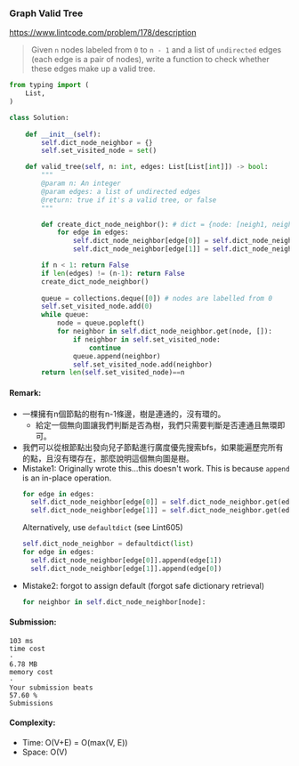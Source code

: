 ### Graph Valid Tree
https://www.lintcode.com/problem/178/description
>Given `n` nodes labeled from `0` to `n - 1` and a list of `undirected` edges (each edge is a pair of nodes), write a function to check whether these edges make up a valid tree.
```python
from typing import (
    List,
)

class Solution:
    
    def __init__(self):
        self.dict_node_neighbor = {}
        self.set_visited_node = set()

    def valid_tree(self, n: int, edges: List[List[int]]) -> bool:
        """
        @param n: An integer
        @param edges: a list of undirected edges
        @return: true if it's a valid tree, or false
        """

        def create_dict_node_neighbor(): # dict = {node: [neigh1, neigh2, ...]}
            for edge in edges:
                self.dict_node_neighbor[edge[0]] = self.dict_node_neighbor.get(edge[0], []) + [edge[1]]
                self.dict_node_neighbor[edge[1]] = self.dict_node_neighbor.get(edge[1], []) + [edge[0]]

        if n < 1: return False
        if len(edges) != (n-1): return False
        create_dict_node_neighbor()
        
        queue = collections.deque([0]) # nodes are labelled from 0
        self.set_visited_node.add(0)
        while queue:
            node = queue.popleft()
            for neighbor in self.dict_node_neighbor.get(node, []):
                if neighbor in self.set_visited_node:
                    continue
                queue.append(neighbor)
                self.set_visited_node.add(neighbor)
        return len(self.set_visited_node)==n
```
#### Remark:
- 一棵擁有n個節點的樹有n-1條邊，樹是連通的，沒有環的。
  - 給定一個無向圖讓我們判斷是否為樹，我們只需要判斷是否連通且無環即可。
- 我們可以從根節點出發向兒子節點進行廣度優先搜索bfs，如果能遍歷完所有的點，且沒有環存在，那麼說明這個無向圖是樹。
- Mistake1: Originally wrote this...this doesn't work. This is because `append` is an in-place operation.
  ```python
  for edge in edges:
    self.dict_node_neighbor[edge[0]] = self.dict_node_neighbor.get(edge[0], []).append(edge[1])
    self.dict_node_neighbor[edge[1]] = self.dict_node_neighbor.get(edge[1], []).append(edge[0])
  ```
  Alternatively, use `defaultdict` (see Lint605)
  ```python
  self.dict_node_neighbor = defaultdict(list)
  for edge in edges:
    self.dict_node_neighbor[edge[0]].append(edge[1])
    self.dict_node_neighbor[edge[1]].append(edge[0])
  ```
- Mistake2: forgot to assign default (forgot safe dictionary retrieval)
  ```python
  for neighbor in self.dict_node_neighbor[node]:
  ```
#### Submission:
```
103 ms
time cost
·
6.78 MB
memory cost
·
Your submission beats
57.60 %
Submissions
```
#### Complexity:
- Time: O(V+E) = O(max(V, E))
- Space: O(V)
